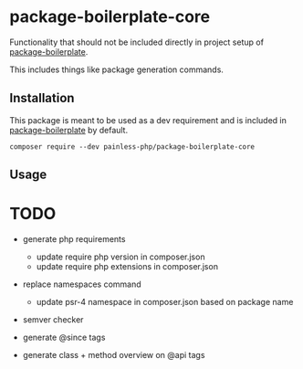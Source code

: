 # package-boilerplate-core

Functionality that should not be included directly in project setup of [package-boilerplate]().

This includes things like package generation commands.

## Installation

This package is meant to be used as a dev requirement and is included in [package-boilerplate]() by default.

```
composer require --dev painless-php/package-boilerplate-core
```

## Usage





# TODO

- generate php requirements
    - update require php version in composer.json
    - update require php extensions in composer.json

- replace namespaces command
    - update psr-4 namespace in composer.json based on package name

- semver checker
- generate @since tags
- generate class + method overview on @api tags
